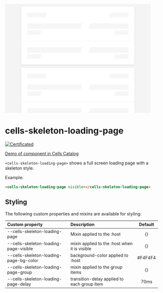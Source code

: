![Component screenshot](cells-skeleton-loading-page.png)

# cells-skeleton-loading-page

[![Certificated](https://img.shields.io/badge/certificated-yes-brightgreen.svg)](http://bbva-files.s3.amazonaws.com/cells/bbva-catalog/index.html)

[Demo of component in Cells Catalog](http://bbva-files.s3.amazonaws.com/cells/bbva-catalog/index.html#/elements/cells-skeleton-loading-page)

`<cells-skeleton-loading-page>` shows a full screen loading page with a skeleton style.

Example:

```html
<cells-skeleton-loading-page visible></cells-skeleton-loading-page>
```

## Styling

The following custom properties and mixins are available for styling:

| Custom property | Description     | Default        |
|:----------------|:----------------|:--------------:|
| --cells-skeleton-loading-page | Mixin applied to the :host | {} |
| --cells-skeleton-loading-page-visible | mixin applied to the :host when it is visible | {} |
| --cells-skeleton-loading-page-bg-color | background-color applied to :host | #F4F4F4 |
| --cells-skeleton-loading-page-group | mixin applied to the group items | {} |
| --cells-skeleton-loading-page-delay | transition-delay applied to each group item | 70ms |
